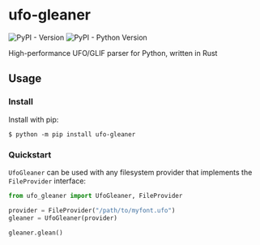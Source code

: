 # ufo-gleaner

![PyPI - Version](https://img.shields.io/pypi/v/ufo-gleaner)
![PyPI - Python Version](https://img.shields.io/pypi/pyversions/ufo-gleaner)

High-performance UFO/GLIF parser for Python, written in Rust

## Usage

### Install

Install with pip:

```console
$ python -m pip install ufo-gleaner
```

### Quickstart

`UfoGleaner` can be used with any filesystem provider that implements the `FileProvider` interface:

```python
from ufo_gleaner import UfoGleaner, FileProvider

provider = FileProvider("/path/to/myfont.ufo")
gleaner = UfoGleaner(provider)

gleaner.glean()
```